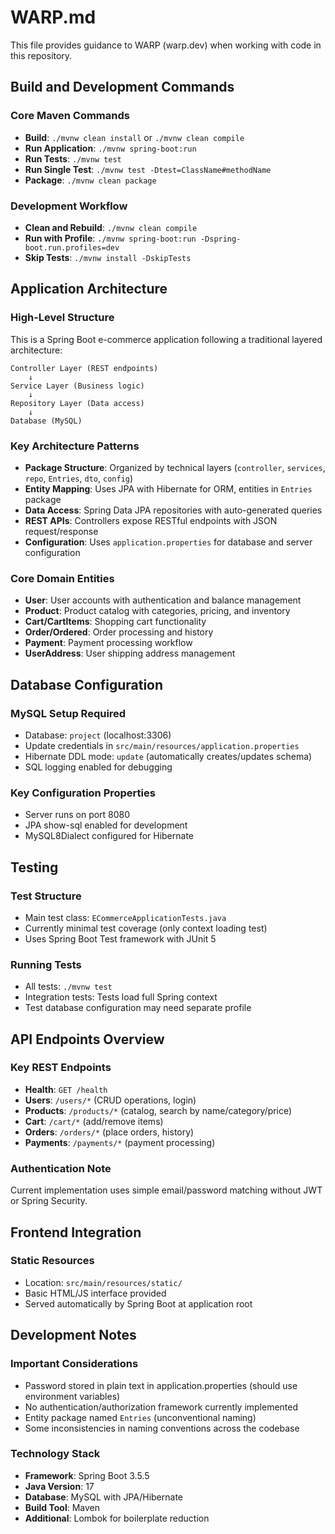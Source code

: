 # WARP.md

This file provides guidance to WARP (warp.dev) when working with code in this repository.

## Build and Development Commands

### Core Maven Commands
- **Build**: `./mvnw clean install` or `./mvnw clean compile`
- **Run Application**: `./mvnw spring-boot:run`
- **Run Tests**: `./mvnw test`
- **Run Single Test**: `./mvnw test -Dtest=ClassName#methodName`
- **Package**: `./mvnw clean package`

### Development Workflow
- **Clean and Rebuild**: `./mvnw clean compile`
- **Run with Profile**: `./mvnw spring-boot:run -Dspring-boot.run.profiles=dev`
- **Skip Tests**: `./mvnw install -DskipTests`

## Application Architecture

### High-Level Structure
This is a Spring Boot e-commerce application following a traditional layered architecture:

```
Controller Layer (REST endpoints) 
    ↓
Service Layer (Business logic)
    ↓  
Repository Layer (Data access)
    ↓
Database (MySQL)
```

### Key Architecture Patterns
- **Package Structure**: Organized by technical layers (`controller`, `services`, `repo`, `Entries`, `dto`, `config`)
- **Entity Mapping**: Uses JPA with Hibernate for ORM, entities in `Entries` package
- **Data Access**: Spring Data JPA repositories with auto-generated queries
- **REST APIs**: Controllers expose RESTful endpoints with JSON request/response
- **Configuration**: Uses `application.properties` for database and server configuration

### Core Domain Entities
- **User**: User accounts with authentication and balance management
- **Product**: Product catalog with categories, pricing, and inventory
- **Cart/CartItems**: Shopping cart functionality
- **Order/Ordered**: Order processing and history
- **Payment**: Payment processing workflow
- **UserAddress**: User shipping address management

## Database Configuration

### MySQL Setup Required
- Database: `project` (localhost:3306)
- Update credentials in `src/main/resources/application.properties`
- Hibernate DDL mode: `update` (automatically creates/updates schema)
- SQL logging enabled for debugging

### Key Configuration Properties
- Server runs on port 8080
- JPA show-sql enabled for development
- MySQL8Dialect configured for Hibernate

## Testing

### Test Structure
- Main test class: `ECommerceApplicationTests.java`
- Currently minimal test coverage (only context loading test)
- Uses Spring Boot Test framework with JUnit 5

### Running Tests
- All tests: `./mvnw test`
- Integration tests: Tests load full Spring context
- Test database configuration may need separate profile

## API Endpoints Overview

### Key REST Endpoints
- **Health**: `GET /health`
- **Users**: `/users/*` (CRUD operations, login)
- **Products**: `/products/*` (catalog, search by name/category/price)
- **Cart**: `/cart/*` (add/remove items)
- **Orders**: `/orders/*` (place orders, history)
- **Payments**: `/payments/*` (payment processing)

### Authentication Note
Current implementation uses simple email/password matching without JWT or Spring Security.

## Frontend Integration

### Static Resources
- Location: `src/main/resources/static/`
- Basic HTML/JS interface provided
- Served automatically by Spring Boot at application root

## Development Notes

### Important Considerations
- Password stored in plain text in application.properties (should use environment variables)
- No authentication/authorization framework currently implemented
- Entity package named `Entries` (unconventional naming)
- Some inconsistencies in naming conventions across the codebase

### Technology Stack
- **Framework**: Spring Boot 3.5.5
- **Java Version**: 17
- **Database**: MySQL with JPA/Hibernate
- **Build Tool**: Maven
- **Additional**: Lombok for boilerplate reduction